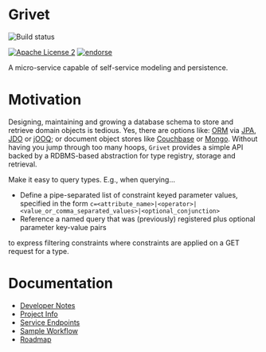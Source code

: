 # Grivet 
![Build status](https://api.shippable.com/projects/55c406bcedd7f2c05298e9c8/badge/master "Build status")

[![Apache License 2](https://img.shields.io/badge/license-ASF2-blue.svg)](https://www.apache.org/licenses/LICENSE-2.0.txt)
[![endorse](https://api.coderwall.com/fastnsilver/endorsecount.png)](https://coderwall.com/fastnsilver)

A micro-service capable of self-service modeling and persistence.


# Motivation

Designing, maintaining and growing a database schema to store and retrieve domain objects is tedious. Yes, there are options like: [ORM](http://www.yegor256.com/2014/12/01/orm-offensive-anti-pattern.html) via [JPA](https://jcp.org/aboutJava/communityprocess/final/jsr338/index.html), [JDO](https://jcp.org/aboutJava/communityprocess/mrel/jsr243/index3.html) or [jOOQ](http://www.jooq.org/); or document object stores like [Couchbase](http://www.couchbase.com/nosql-databases/couchbase-server) or [Mongo](https://docs.mongodb.org/manual/).  Without having you jump through too many hoops, `Grivet` provides a simple API backed by a RDBMS-based abstraction for type registry, storage and retrieval. 

Make it easy to query types.  E.g., when querying...

* Define a pipe-separated list of constraint keyed parameter values, specified in the form `c=<attribute_name>|<operator>|<value_or_comma_separated_values>|<optional_conjunction>`
* Reference a named query that was (previously) registered plus optional parameter key-value pairs 

to express filtering constraints where constraints are applied on a GET request for a type.


# Documentation

* [Developer Notes](docs/DEV_NOTES.md)
* [Project Info](http://fastnsilver.github.io/grivet/project-info.html)
* [Service Endpoints](docs/ENDPOINTS.md)
* [Sample Workflow](docs/WORKFLOW.md)
* [Roadmap](docs/ROADMAP.md)
